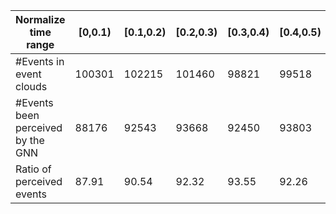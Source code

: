 |Normalize time range    | [0,0.1) | [0.1,0.2)| [0.2,0.3)| [0.3,0.4)| [0.4,0.5)| [0.5,0.6)| [0.6,0.7)| [0.7,0.8)| [0.8,0.9)| [0.9,1.0]
|  ----	 	        |-----     |-----        |-----         |-----        |-----        |-----         |-----        |-----        |-----        |-----     
| #Events in event clouds	           |100301 |102215  |101460  |98821    |99518    |101035|100909	|100071 | 97715   | 97955
|  #Events been perceived by the GNN  |88176  |92543  |93668  |92450    |93803	|95285	|94575   | 92803  | 89008     | 86761
| Ratio of perceived events	       | 87.91  | 90.54  |92.32   |93.55	|92.26	|94.31	|93.72   |92.74     |91.09       |88.57
